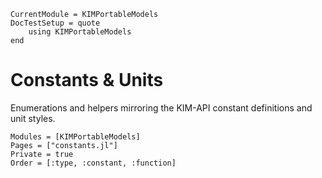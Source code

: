 ```@meta
CurrentModule = KIMPortableModels
DocTestSetup = quote
    using KIMPortableModels
end
```

# Constants & Units

Enumerations and helpers mirroring the KIM-API constant definitions and unit styles.

```@autodocs
Modules = [KIMPortableModels]
Pages = ["constants.jl"]
Private = true
Order = [:type, :constant, :function]
```
